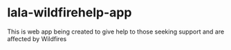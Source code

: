 # lala-wildfirehelp-app
This is web app being created to give help to those seeking support and are affected by Wildfires
